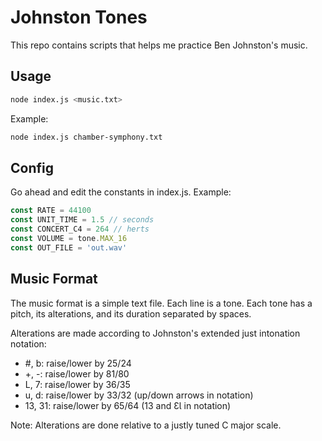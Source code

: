 # Johnston Tones

This repo contains scripts that helps me practice Ben Johnston's music.

## Usage
```bash
node index.js <music.txt>
```

Example:
```bash
node index.js chamber-symphony.txt
```

## Config
Go ahead and edit the constants in index.js. Example:
```Javascript
const RATE = 44100
const UNIT_TIME = 1.5 // seconds
const CONCERT_C4 = 264 // herts
const VOLUME = tone.MAX_16
const OUT_FILE = 'out.wav'
```

## Music Format
The music format is a simple text file. Each line is a tone. Each tone has a pitch, its alterations, and its duration separated by spaces.

Alterations are made according to Johnston's extended just intonation notation:
* #, b: raise/lower by 25/24
* +, -: raise/lower by 81/80
* L, 7: raise/lower by 36/35
* u, d: raise/lower by 33/32 (up/down arrows in notation)
* 13, 31: raise/lower by 65/64 (13 and ƐƖ in notation)

Note: Alterations are done relative to a justly tuned C major scale.